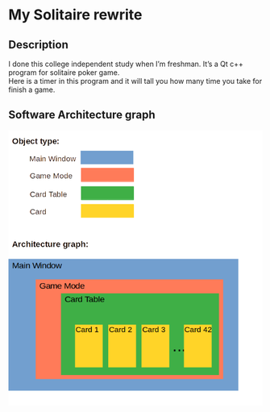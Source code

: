 # My Solitaire rewrite
## Description

I done this college independent study when I’m freshman. It’s a Qt c++ program for solitaire poker game.</br>
Here is a timer in this program and it will tall you how many time you take for finish a game.

## Software Architecture graph
<img src="./Readme_graph1.png" data-canonical-src="./object_type_1.png" />


